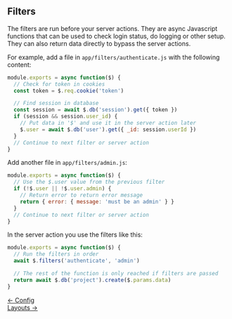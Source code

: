 ## Filters

The filters are run before your server actions. They are async Javascript functions that can be used to check login status, do logging or other setup. They can also return data directly to bypass the server actions.

For example, add a file in `app/filters/authenticate.js` with the following content:
```js
module.exports = async function($) {
  // Check for token in cookies
  const token = $.req.cookie('token')

  // Find session in database
  const session = await $.db('session').get({ token })
  if (session && session.user_id) {
    // Put data in '$' and use it in the server action later
    $.user = await $.db('user').get({ _id: session.userId })
  }
  // Continue to next filter or server action
}
```

Add another file in `app/filters/admin.js`:
```js
module.exports = async function($) {
  // Use the $.user value from the previous filter
  if (!$.user || !$.user.admin) {
    // Return error to return error message
    return { error: { message: 'must be an admin' } }
  }
  // Continue to next filter or server action
}
```

In the server action you use the filters like this:
```js
module.exports = async function($) {
  // Run the filters in order
  await $.filters('authenticate', 'admin')

  // The rest of the function is only reached if filters are passed
  return await $.db('project').create($.params.data)
}
```

<div class="nav">
  <div><a href="/doc/config">&larr; Config</a></div>
  <div><a href="/doc/layouts">Layouts &rarr;</a></div>
</div>
